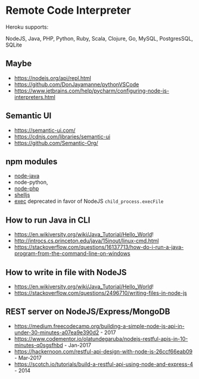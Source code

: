 Remote Code Interpreter
===

Heroku supports:

NodeJS, Java, PHP, Python, Ruby, Scala, Clojure, Go, MySQL, PostgresSQL, SQLite 

## Maybe
- https://nodejs.org/api/repl.html
- https://github.com/DonJayamanne/pythonVSCode
- https://www.jetbrains.com/help/pycharm/configuring-node-js-interpreters.html


## Semantic UI
- https://semantic-ui.com/
- https://cdnjs.com/libraries/semantic-ui
- https://github.com/Semantic-Org/


## npm modules
- [node-java](https://github.com/joeferner/node-java)
- node-python, 
- [node-php](https://www.npmjs.com/package/node-php)
- [shelljs](https://github.com/shelljs/shelljs)
- [exec](https://www.npmjs.com/package/exec) deprecated in favor of NodeJS `child_process.execFile`

## How to run Java in CLI
- https://en.wikiversity.org/wiki/Java_Tutorial/Hello_World!
- http://introcs.cs.princeton.edu/java/15inout/linux-cmd.html
- https://stackoverflow.com/questions/16137713/how-do-i-run-a-java-program-from-the-command-line-on-windows


## How to write in file with NodeJS
- https://en.wikiversity.org/wiki/Java_Tutorial/Hello_World!
- https://stackoverflow.com/questions/2496710/writing-files-in-node-js

## REST server on NodeJS/Express/MongoDB
- https://medium.freecodecamp.org/building-a-simple-node-js-api-in-under-30-minutes-a07ea9e390d2 - 2017
- https://www.codementor.io/olatundegaruba/nodejs-restful-apis-in-10-minutes-q0sgsfhbd - Jan-2017
- https://hackernoon.com/restful-api-design-with-node-js-26ccf66eab09 - Mar-2017
- https://scotch.io/tutorials/build-a-restful-api-using-node-and-express-4 - 2014
